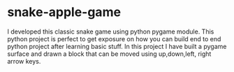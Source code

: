 # snake-apple-game
I developed this classic snake game using python pygame module. This python project is perfect to get exposure on how you can build end to end python project after learning basic stuff. In this project I have built a pygame surface and drawn a block that can be moved using up,down,left, right arrow keys.
